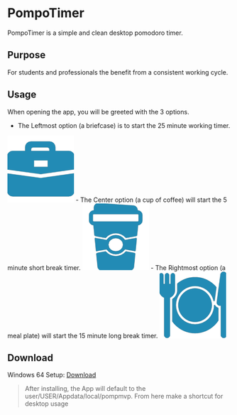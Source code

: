 # PompoTimer
PompoTimer is a simple and clean desktop pomodoro timer.

## Purpose
For students and professionals the benefit from a consistent working cycle.

## Usage
When opening the app, you will be greeted with the 3 options.
- The Leftmost option (a briefcase) is to start the 25 minute working timer.
<img src="https://github.com/BrodyMcLemore/PompoTimer/blob/main/src/Style/WorkTime.png" width="150" height="150">
- The Center option (a cup of coffee) will start the 5 minute short break timer.
<img src="https://github.com/BrodyMcLemore/PompoTimer/blob/main/src/Style/ShortBreak.png" width="150" height="150">
- The Rightmost option (a meal plate) will start the 15 minute long break timer.
<img src="https://github.com/BrodyMcLemore/PompoTimer/blob/main/src/Style/LongBreak.png" width="150" height="150">

## Download
Windows 64 Setup: [Download](https://github.com/BrodyMcLemore/PompoTimer/blob/main/PompoTimer%20Setup%201.0.0.exe)
> After installing, the App will default to the user/USER/Appdata/local/pompmvp. From here make a shortcut for desktop usage

